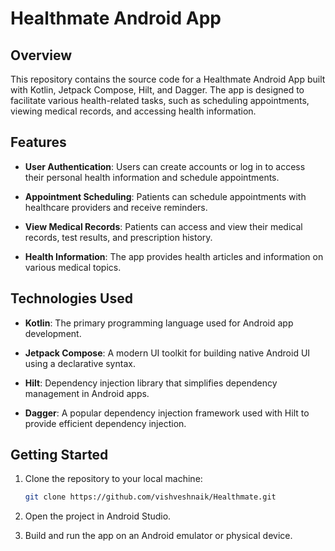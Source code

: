 # Healthmate Android App

## Overview

This repository contains the source code for a Healthmate Android App built with Kotlin, Jetpack Compose, Hilt, and Dagger. The app is designed to facilitate various health-related tasks, such as scheduling appointments, viewing medical records, and accessing health information.

## Features

- **User Authentication**: Users can create accounts or log in to access their personal health information and schedule appointments.

- **Appointment Scheduling**: Patients can schedule appointments with healthcare providers and receive reminders.

- **View Medical Records**: Patients can access and view their medical records, test results, and prescription history.

- **Health Information**: The app provides health articles and information on various medical topics.

## Technologies Used

- **Kotlin**: The primary programming language used for Android app development.

- **Jetpack Compose**: A modern UI toolkit for building native Android UI using a declarative syntax.

- **Hilt**: Dependency injection library that simplifies dependency management in Android apps.

- **Dagger**: A popular dependency injection framework used with Hilt to provide efficient dependency injection.

## Getting Started

1. Clone the repository to your local machine:

   ```bash
   git clone https://github.com/vishveshnaik/Healthmate.git
   ```

2. Open the project in Android Studio.

3. Build and run the app on an Android emulator or physical device.

